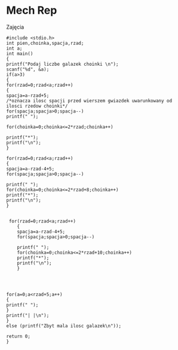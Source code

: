 # Mech Rep
 Zajęcia
 
	#include <stdio.h>
	int pien,choinka,spacja,rzad;
	int a;
	int main()
	{
	printf("Podaj liczbe galazek choinki \n");
	scanf("%d", &a);
	if(a>3)
	{
	for(rzad=0;rzad<a;rzad++)
	{
	spacja=a-rzad+5;
	/*oznacza ilosc spacji przed wierszem gwiazdek uwarunkowany od 
	ilosci rzedow choinki*/
	for(spacja;spacja>0;spacja--)
	printf(" ");
	
	for(choinka=0;choinka<=2*rzad;choinka++)
	
	printf("*");
	printf("\n");		
	}

	for(rzad=0;rzad<a;rzad++)
	{
	spacja=a-rzad-4+5;
	for(spacja;spacja>0;spacja--)
	
	printf(" ");
	for(choinka=0;choinka<=2*rzad+8;choinka++)
	printf("*");
	printf("\n");
	}


	 for(rzad=0;rzad<a;rzad++)
        {
        spacja=a-rzad-4+5;
        for(spacja;spacja>0;spacja--)

        printf(" ");
        for(choinka=0;choinka<=2*rzad+10;choinka++)
        printf("*");
        printf("\n");
        }




	for(a=0;a<rzad+5;a++)
	{
	printf(" ");
	}
	printf("| |\n");
	}
	else (printf("Zbyt mala ilosc galazek\n"));
	
	return 0;
	}
